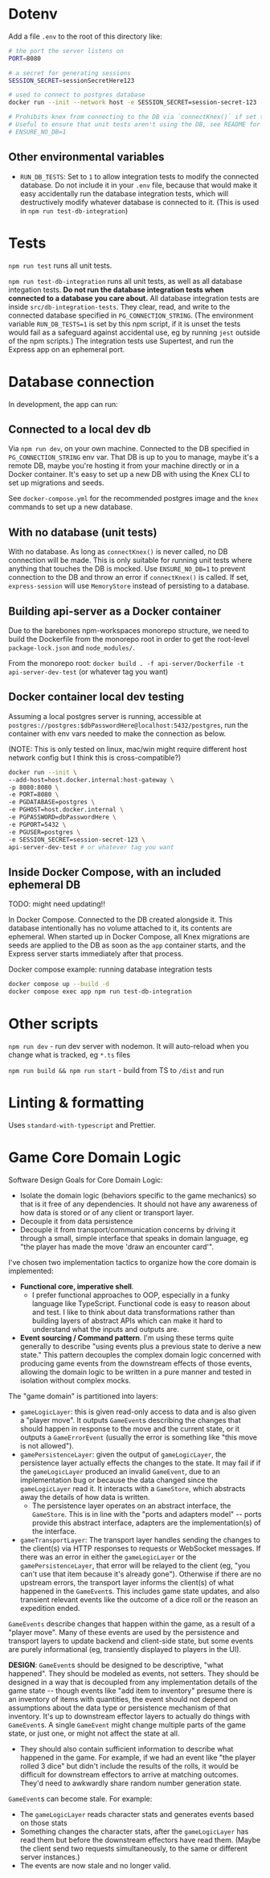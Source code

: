 # Dotenv

Add a file `.env` to the root of this directory like:

```bash
# the port the server listens on
PORT=8080

# a secret for generating sessions
SESSION_SECRET=sessionSecretHere123

# used to connect to postgres database
docker run --init --network host -e SESSION_SECRET=session-secret-123 -e PGDATABASE=postgres -e PGUSER=postgres -e PGHOST=localhost -e PGPASSWORD=tacocat -e PORT=8080 api-server-dev-test

# Prohibits knex from connecting to the DB via `connectKnex()` if set to 1.
# Useful to ensure that unit tests aren't using the DB, see README for more details
# ENSURE_NO_DB=1
```

## Other environmental variables

- `RUN_DB_TESTS`: Set to `1` to allow integration tests to modify the connected database. Do not include it in your `.env` file, because that would make it easy accidentally run the database integration tests, which will destructively modify whatever database is connected to it. (This is used in `npm run test-db-integration`)

# Tests

`npm run test` runs all unit tests.

`npm run test-db-integration` runs all unit tests, as well as all database integation tests. **Do not run the database integration tests when connected to a database you care about.** All database integration tests are inside `src/db-integration-tests`. They clear, read, and write to the connected database specified in `PG_CONNECTION_STRING`. (The environment variable `RUN_DB_TESTS=1` is set by this npm script, if it is unset the tests would fail as a safeguard against accidental use, eg by running `jest` outside of the npm scripts.) The integration tests use Supertest, and run the Express app on an ephemeral port.

# Database connection

In development, the app can run:

## Connected to a local dev db

Via `npm run dev`, on your own machine. Connected to the DB specified in `PG_CONNECTION_STRING` env var. That DB is up to you to manage, maybe it's a remote DB, maybe you're hosting it from your machine directly or in a Docker container. It's easy to set up a new DB with using the Knex CLI to set up migrations and seeds.

See `docker-compose.yml` for the recommended postgres image and the `knex` commands to set up a new database.

## With no database (unit tests)

With no database. As long as `connectKnex()` is never called, no DB connection will be made. This is only suitable for running unit tests where anything that touches the DB is mocked. Use `ENSURE_NO_DB=1` to prevent connection to the DB and throw an error if `connectKnex()` is called. If set, `express-session` will use `MemoryStore` instead of persisting to a database.

## Building api-server as a Docker container

Due to the barebones npm-workspaces monorepo structure, we need to build the Dockerfile from the monorepo root in order to get the root-level `package-lock.json` and `node_modules/`.

From the monorepo root: `docker build . -f api-server/Dockerfile -t api-server-dev-test` (or whatever tag you want)

## Docker container local dev testing

Assuming a local postgres server is running, accessible at `postgres://postgres:$dbPasswordHere@localhost:5432/postgres`, run the container with env vars needed to make the connection as below.

(NOTE: This is only tested on linux, mac/win might require different host network config but I think this is cross-compatible?)

```bash
docker run --init \
--add-host=host.docker.internal:host-gateway \
-p 8080:8080 \
-e PORT=8080 \
-e PGDATABASE=postgres \
-e PGHOST=host.docker.internal \
-e PGPASSWORD=dbPasswordHere \
-e PGPORT=5432 \
-e PGUSER=postgres \
-e SESSION_SECRET=session-secret-123 \
api-server-dev-test # or whatever tag you want
```

## Inside Docker Compose, with an included ephemeral DB

TODO: might need updating!!

In Docker Compose. Connected to the DB created alongside it. This database intentionally has no volume attached to it, its contents are ephemeral. When started up in Docker Compose, all Knex migrations are seeds are applied to the DB as soon as the `app` container starts, and the Express server starts immediately after that process.

Docker compose example: running database integration tests

```bash
docker compose up --build -d
docker compose exec app npm run test-db-integration
```

# Other scripts

`npm run dev` - run dev server with nodemon. It will auto-reload when you change what is tracked, eg `*.ts` files

`npm run build && npm run start` - build from TS to `/dist` and run

# Linting & formatting

Uses `standard-with-typescript` and Prettier.

# Game Core Domain Logic

Software Design Goals for Core Domain Logic:

- Isolate the domain logic (behaviors specific to the game mechanics) so that is it free of any dependencies. It should not have any awareness of how data is stored or of any client or transport layer.
- Decouple it from data persistence
- Decouple it from transport/communication concerns by driving it through a small, simple interface that speaks in domain language, eg "the player has made the move 'draw an encounter card'".

I've chosen two implementation tactics to organize how the core domain is implemented:

- **Functional core, imperative shell**.
  - I prefer functional approaches to OOP, especially in a funky language like TypeScript. Functional code is easy to reason about and test. I like to think about data transformations rather than building layers of abstract APIs which can make it hard to understand what the inputs and outputs are.
- **Event sourcing / Command pattern**. I'm using these terms quite generally to describe "using events plus a previous state to derive a new state." This pattern decouples the complex domain logic concerned with producing game events from the downstream effects of those events, allowing the domain logic to be written in a pure manner and tested in isolation without complex mocks.

The "game domain" is partitioned into layers:

- `gameLogicLayer`: this is given read-only access to data and is also given a "player move". It outputs `GameEvent`s describing the changes that should happen in response to the move and the current state, or it outputs a `GameErrorEvent` (usually the error is something like "this move is not allowed").
- `gamePersistenceLayer`: given the output of `gameLogicLayer`, the persistence layer actually effects the changes to the state. It may fail if if the `gameLogicLayer` produced an invalid `GameEvent`, due to an implementation bug or because the data changed since the `gameLogicLayer` read it. It interacts with a `GameStore`, which abstracts away the details of how data is written.
  - The persistence layer operates on an abstract interface, the `GameStore`. This is in line with the "ports and adapters model" -- ports provide this abstract interface, adapters are the implementation(s) of the interface.
- `gameTransportLayer`: The transport layer handles sending the changes to the client(s) via HTTP responses to requests or WebSocket messages. If there was an error in either the `gameLogicLayer` or the `gamePersistenceLayer`, that error will be relayed to the client (eg, "you can't use that item because it's already gone"). Otherwise if there are no upstream errors, the transport layer informs the client(s) of what happened in the `GameEvent`s. This includes game state updates, and also transient relevant events like the outcome of a dice roll or the reason an expedition ended.

`GameEvents` describe changes that happen within the game, as a result of a "player move". Many of these events are used by the persistence and transport layers to update backend and client-side state, but some events are purely informational (eg, transiently displayed to players in the UI).

**DESIGN**: `GameEvent`s should be designed to be descriptive, "what happened". They should be modeled as events, not setters. They should be designed in a way that is decoupled from any implementation details of the game state -- though events like "add item to inventory" presume there is an inventory of items with quantities, the event should not depend on assumptions about the data type or persistence mechanism of that inventory. It's up to downstream effector layers to actually do things with `GameEvent`s. A single `GameEvent` might change multiple parts of the game state, or just one, or might not affect the state at all.

- They should also contain sufficient information to describe what happened in the game. For example, if we had an event like "the player rolled 3 dice" but didn't include the results of the rolls, it would be difficult for downstream effectors to arrive at matching outcomes. They'd need to awkwardly share random number generation state.

`GameEvent`s can become stale. For example:

- The `gameLogicLayer` reads character stats and generates events based on those stats
- Something changes the character stats, after the `gameLogicLayer` has read them but before the downstream effectors have read them. (Maybe the client send two requests simultaneously, to the same or different server instances.)
- The events are now stale and no longer valid.
